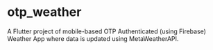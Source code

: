 # otp_weather

A Flutter project of mobile-based OTP Authenticated (using Firebase) Weather App where data is updated using MetaWeatherAPI.
